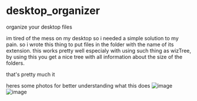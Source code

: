 # desktop_organizer
organize your desktop files

im tired of the mess on my desktop so i needed a simple solution to my pain. 
so i wrote this thing to put files in the folder with the name of its extension.
this works pretty well especialy with using such thing as wizTree, 
by using this you get a nice tree with all information about the size of the folders. 

that's pretty much it

heres some photos for better understanding what this does
![image](https://user-images.githubusercontent.com/58581541/219947832-060fcc8d-fa19-45fa-b24c-6f8037dd3bbf.png)
![image](https://user-images.githubusercontent.com/58581541/219947879-73917cad-8b73-4684-91dc-8c0b6bce906f.png)
